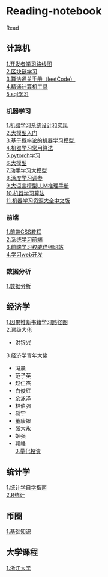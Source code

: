# Reading-notebook
Read
## 计算机 
[1.开发者学习路线图](https://roadmap.sh/)<br>
[2.区块链学习](https://github.com/Eternaldeath/blockchainHome)<br>
[3.算法通关手册（leetCode）](https://algo.itcharge.cn/)<br>
[4.精通计算机工具](https://missing-semester-cn.github.io/)<br>
[5.sql学习](https://sqlzoo.net/wiki/SQL_Tutorial)<br>
### 机器学习
[1.机器学习系统设计和实现](https://openmlsys.github.io/index.html)<br>
[2.大模型入门](https://github.com/km1994/LLMsNineStoryDemonTower/blob/main/detail.md)<br>
[3.基于概率论的机器学习模型.](https://github.com/probml/pyprobml)<br>
[4.机器学习常用算法](https://github.com/nosuggest/Reflection_Summary)<br>
[5.pytorch学习](https://github.com/yufanmiao/eat_pytorch_in_20_days)<br>
[6.大模型](https://github.com/rasbt/LLMs-from-scratch)<br>
[7.动手学习大模型](https://github.com/Lordog/dive-into-llms)<br>
[8.深度学习调参](https://junxnone.github.io/tpcn/#/)<br>
[9.大语言模型LLM推理手册](https://github.com/DefTruth/Awesome-LLM-Inference)<br>
[10.机器学习算法](https://github.com/weixr18/MLAN)<br>
[11.机器学习资源大全中文版](https://github.com/jobbole/awesome-machine-learning-cn)<br>
### 前端
[1.前端CSS教程](https://github.com/pengfeiw/css-tutorial/blob/master/README.md)<br>
[2.系统学习前端](https://gitcode.com/qianguyihao/Web/overview?utm_source=csdn_github_accelerator)<br>
[3.前端学习权威详细网站](https://developer.mozilla.org/zh-CN/)<br>
[4.学习web开发](https://developer.mozilla.org/zh-CN/docs/Learn)<br>

### 数据分析
[1.数据分析](https://github.com/hi-weijun/PythonDataScience-Collections)<br>
## 经济学
[1.因果推断书籍学习路径图](https://www.bradyneal.com/which-causal-inference-book)<br>
2.顶级大佬
* 洪银兴


  
3.经济学青年大佬
* 冯晨
* 范子英
* 赵仁杰
* 白俊红
* 余泳泽
* 林伯强
* 郝宇
* 董康银
* 张大永
* 姬强
* 郭峰
  <br>[3.量化投资](https://github.com/zincsabian/Quantitative-Finance)<br>
## 统计学
[1.统计学自学指南](https://xuankaiwang.github.io/)<br>
[2.R统计](https://www.wvbauer.com/doku.php/live_streams)<br>

## 币圈
[1.基础知识](https://btcdayu.gitbook.io/dayu/tou-zi-jing-dian/tun-bi-te-bi)<br>
## 大学课程
[1.浙江大学](https://qsctech.github.io/zju-icicles/)<br>
